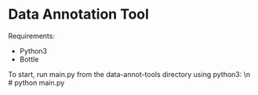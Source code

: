 # Data Annotation Tool

Requirements:
  - Python3
  - Bottle

To start, run main.py from the data-annot-tools directory using python3: \n   
\# python main.py
